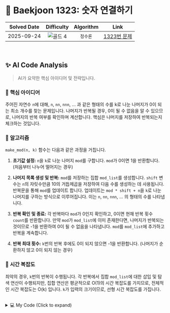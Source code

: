 # 📝 Baekjoon 1323: 숫자 연결하기

| **Solved Date** | **Difficulty** | **Algorithm** | **Link** |
|:---:|:---:|:---:|:---:|
| 2025-09-24 | ![골드 4](https://img.shields.io/badge/Gold-4-E5A323?style=for-the-badge) | `정수론` | [1323번 문제](https://www.acmicpc.net/problem/1323) |

<br/>

## ✨ AI Code Analysis

> AI가 요약한 핵심 아이디어 및 전략입니다.

### 🧠 **핵심 아이디어**

주어진 자연수 `n`에 대해,  `n`, `nn`, `nnn`, ...  과 같은 형태의 수를 k로 나눈 나머지가 0이 되는 최소 개수를 찾는 문제입니다.  나머지가 반복될 경우, 0이 될 수 없음을 알 수 있으므로,  나머지의 반복 여부를 확인하며 계산합니다.  핵심은 나머지를 저장하여 반복되는지 체크하는 것입니다.


### 📝 **알고리즘**

`make_mod(n, k)` 함수는 다음과 같은 과정을 거칩니다.

1. **초기값 설정:** `n`을 `k`로 나눈 나머지 `mod`를 구합니다. `mod`가 0이면 1을 반환합니다. (처음부터 나누어 떨어지는 경우)

2. **나머지 목록 생성 및 반복:** `mod`를 저장하는 집합 `mod_list`를 생성합니다.  `shift` 변수는 `n`의 자릿수만큼 10의 거듭제곱을 저장하여 다음 수를 생성하는 데 사용됩니다.  반복문을 통해 `mod`를 업데이트 합니다.  업데이트는 `mod * shift + n`을 `k`로 나눈 나머지를 구하는 방식으로 이루어집니다.  이는 `n`, `nn`, `nnn`, ... 의 형태의 수를 나타냅니다.

3. **반복 확인 및 종료:** 각 반복마다 `mod`가 0인지 확인하고, 0이면 현재 반복 횟수 `count`를 반환합니다.  만약 `mod`가 `mod_list`에 이미 존재한다면, 나머지가 반복되는 것이므로 -1을 반환하여 0이 될 수 없음을 나타냅니다.  `mod`를 `mod_list`에 추가하고 반복을 계속합니다.

4. **반복 최대 횟수:** `k`번의 반복 후에도 0이 되지 않으면 -1을 반환합니다. (나머지가 순환하지 않고 0이 되지 않는 경우)


### 🧐 **시간 복잡도**

최악의 경우, `k`번의 반복이 수행됩니다. 각 반복에서 집합 `mod_list`에 대한 삽입 및 탐색 연산이 수행되지만, 집합 연산은 평균적으로 O(1)의 시간 복잡도를 가지므로, 전체적인 시간 복잡도는 O(k) 입니다.  `k`가 입력의 크기이므로, 선형 시간 복잡도를 가집니다.


<br/>

<details>
<summary>💻 My Code (Click to expand)</summary>

````py
# Baekjoon Problem 1323: 숫자 연결하기
# https://www.acmicpc.net/problem/1323

n, k = map(int, input().split())


def make_mod(n, k):
    mod = n % k
    if mod == 0:
        return 1

    mod_list = {mod}
    count = 1
    shift = 10 ** len(str(n))
    for _ in range(k):
        mod = (mod * shift + n) % k
        count += 1
        if mod == 0:
            return count

        if mod in mod_list:
            return -1
        mod_list.add(mod)
    return -1

result = make_mod(n, k)
print(result)
</details>